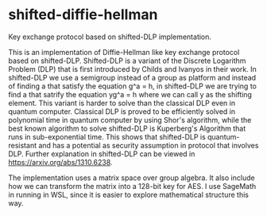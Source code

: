 # shifted-diffie-hellman
Key exchange protocol based on shifted-DLP implementation.

This is an implementation of Diffie-Hellman like key exchange protocol based on shifted-DLP. Shifted-DLP is a variant of the Discrete Logarithm Problem (DLP) that is first introduced by Childs and Ivanyos in their work. In shifted-DLP we use a semigroup instead of a group as platform and instead of finding a that satisfy the equation g^a = h, in shifted-DLP we are trying to find a that satrify the equation yg^a = h where we can call y as the shifting element. This variant is harder to solve than the classical DLP even in quantum computer. Classical DLP is proved to be efficiently solved in polynomial time in quantum computer by using Shor's algorithm, while the best known algorithm to solve shifted-DLP is Kuperberg's Algorithm that runs in sub-exponential time. This shows that shifted-DLP is quantum-resistant and has a potential as security assumption in protocol that involves DLP. Further explanation in shifted-DLP can be viewed in https://arxiv.org/abs/1310.6238.

The implementation uses a matrix space over group algebra. It also include how we can transform the matrix into a 128-bit key for AES. I use SageMath in running in WSL, since it is easier to explore mathematical structure this way.
